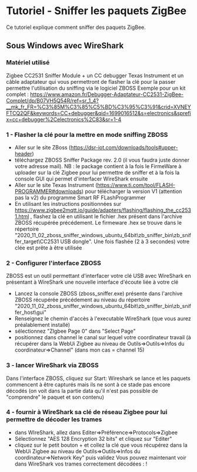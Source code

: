 # Tutoriel - Sniffer les paquets ZigBee

Ce tutoriel explique comment sniffer des paquets ZigBee.

## Sous Windows avec WireShark

### Matériel utilisé
Zigbee CC2531 Sniffer Module + un CC debugger Texas Instrument et un câble adaptateur qui vous permettront de flasher la clé pour la passer permettre l'utilisation du sniffing via le logiciel ZBOSS
Exemple pour un kit complet : https://www.amazon.fr/Debugger-Adaptateur-CC2531-ZigBee-Complet/dp/B07VH5Q54R/ref=sr_1_4?__mk_fr_FR=%C3%85M%C3%85%C5%BD%C3%95%C3%91&crid=XVNEYFTCQ2QF&keywords=CC+debugger&qid=1699016512&s=electronics&sprefix=cc+debugger%2Celectronics%2C83&sr=1-4

### 1 - Flasher la clé pour la mettre en mode sniffing ZBOSS
- Aller sur le site ZBoss (https://dsr-iot.com/downloads/tools#upper-header)
- téléchargez ZBOSS Sniffer Package rev. 2.0 (il vous faudra juste donner votre adresse mail).
NB : le package contient à la fois le FirmeWare à uploader sur la clé Zigbee pour lui permettre de sniffer et à la fois la console GUI qui permet d'interfacer WireShark ensuite
- Aller sur le site Texas Instrument (https://www.ti.com/tool/FLASH-PROGRAMMER#downloads) pour télécharger la version V1 (attention pas la v2) du programme Smart RF FLashProgrammer
- En utilisant les instructions positionnées sur https://www.zigbee2mqtt.io/guide/adapters/flashing/flashing_the_cc2531.html , flashez la clé en utilisant le fichier .hex présent dans l'archive ZBOSS récupérée précédement.
Le firmeware .hex se trouve dans le répertoire "2020_11_02_zboss_sniffer_windows_ubuntu_64bit\zb_sniffer_bin\zb_sniffer_target\CC2531 USB dongle".
Une fois flashée (2 à 3 secondes) votre clée est prête à être utilisée

### 2 - Configurer l'interface ZBOSS
ZBOSS est un outil permettant d'interfacer votre clé USB avec WireShark en présentant à WireShark une nouvelle interface d'écoute liée à votre clé 
- Lancez la console ZBOSS (zboss_sniffer.exe) présente dans l'archive ZBOSS récupérée précédement au niveau du répertoire "2020_11_02_zboss_sniffer_windows_ubuntu_64bit\zb_sniffer_bin\zb_sniffer_host\gui"
- Renseignez le chemin d'accès à l'executable WireShark (que vous aurez préalablement installé)
- sélectionnez "ZIgbee Page 0" dans "Select Page"
- positionnez dans channel le canal sur lequel votre coordinateur travail (à récupérer dans la WebUi Zigbee au niveau de Outils=>Outils=>Infos du coordinateur=>Channel" (dans mon cas = channel 15)

### 3 - lancer WireShark via ZBOSS
Dans l'interface ZBOSS, cliquez sur Start: Wireshark se lance et les paquets commencent à être capturés mais ils ne sont à ce stade pas encore décodés (on voit dans la partie data qu'il n'est pas possible de "comprendre" le paquet et son contenu)

### 4 - fournir à WireShark sa clé de réseau Zigbee pour lui permettre de décoder les trames
- dans WIreShark, allez dans Editer=>Préférence=>Protocols=>Zigbee 
- Sélectionnez "AES 128 Encryption 32 bits" et cliquez sur "Editer"
- cliquez sur le petit bouton + et collez la clé que vous récupérez dans la WebUi Zigbee au niveau de Outils=>Outils=>Infos du coordinateur=>Network Key" puis validez 
Vous pouvez maintenant voir dans WireShark vos trames correctement décodées :
!
